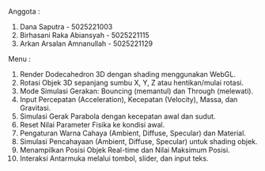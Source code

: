 Anggota : 
1. Dana Saputra - 5025221003
2. Birhasani Raka Abiansyah - 5025221115
3. Arkan Arsalan Amnanullah - 5025221129

Menu :
1. Render Dodecahedron 3D dengan shading menggunakan WebGL.
2. Rotasi Objek 3D sepanjang sumbu X, Y, Z atau hentikan/mulai rotasi.
3. Mode Simulasi Gerakan: Bouncing (memantul) dan Through (melewati).
4. Input Percepatan (Acceleration), Kecepatan (Velocity), Massa, dan Gravitasi.
5. Simulasi Gerak Parabola dengan kecepatan awal dan sudut.
6. Reset Nilai Parameter Fisika ke kondisi awal.
7. Pengaturan Warna Cahaya (Ambient, Diffuse, Specular) dan Material.
8. Simulasi Pencahayaan (Ambient, Diffuse, Specular) untuk shading objek.
9. Menampilkan Posisi Objek Real-time dan Nilai Maksimum Posisi.
10. Interaksi Antarmuka melalui tombol, slider, dan input teks.
